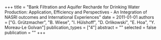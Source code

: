 +++
title = "Bank Filtration and Aquifer Recharde for Drinking Water Production: Application, Efficiency and Perspectives - An Integration of NASRI outcomes and International Experiences"
date = 2011-01-01
authors = ["G. Grützmacher", "B. Wiese", "I. Hülshoff", "D. Orlikowski", "E. Hoa", "Y. Moreau-Le Golvan"]
publication_types = ["4"]
abstract = ""
selected = false
publication = ""
+++

